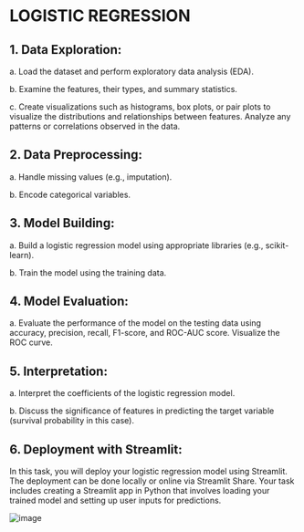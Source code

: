 # LOGISTIC REGRESSION


## 1. Data Exploration:

a. Load the dataset and perform exploratory data analysis (EDA).

b. Examine the features, their types, and summary statistics.

c. Create visualizations such as histograms, box plots, or pair plots to visualize the distributions and relationships between features.
Analyze any patterns or correlations observed in the data.


## 2. Data Preprocessing:

a. Handle missing values (e.g., imputation).

b. Encode categorical variables.


## 3. Model Building:

a. Build a logistic regression model using appropriate libraries (e.g., scikit-learn).

b. Train the model using the training data.


## 4. Model Evaluation:

a. Evaluate the performance of the model on the testing data using accuracy, precision, recall, F1-score, and ROC-AUC score.
Visualize the ROC curve.


## 5. Interpretation:

a. Interpret the coefficients of the logistic regression model.

b. Discuss the significance of features in predicting the target variable (survival probability in this case).


## 6. Deployment with Streamlit:

In this task, you will deploy your logistic regression model using Streamlit. The deployment can be done locally or online via Streamlit Share. Your task includes creating a Streamlit app in Python that involves loading your trained model and setting up user inputs for predictions. 

![image](https://github.com/user-attachments/assets/1fbe7949-ef42-4868-96ea-0ff360e67282)
